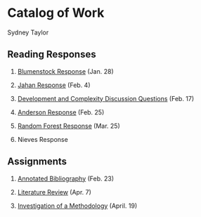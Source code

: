 # Catalog of Work

Sydney Taylor 

## Reading Responses 

1. [Blumenstock Response](https://sydneytaylr.github.io/workshop1/blumenstock) (Jan. 28) 

2. [Jahan Response](https://sydneytaylr.github.io/workshop1/jahanresponse) (Feb. 4) 

3. [Development and Complexity Discussion Questions](https://sydneytaylr.github.io/workshop1/development-complexity) (Feb. 17)

4. [Anderson Response](https://sydneytaylr.github.io/workshop1/AndersonKitchin) (Feb. 25) 

5. [Random Forest Response](https://sydneytaylr.github.io/workshop1/randomforest) (Mar. 25)

6. Nieves Response 

## Assignments 

1. [Annotated Bibliography](https://sydneytaylr.github.io/workshop1/Assignment_1) (Feb. 23)

2. [Literature Review](https://sydneytaylr.github.io/workshop1/assignment2) (Apr. 7) 

3. [Investigation of a Methodology](https://sydneytaylr.github.io/workshop1/assignment3) (April. 19) 
